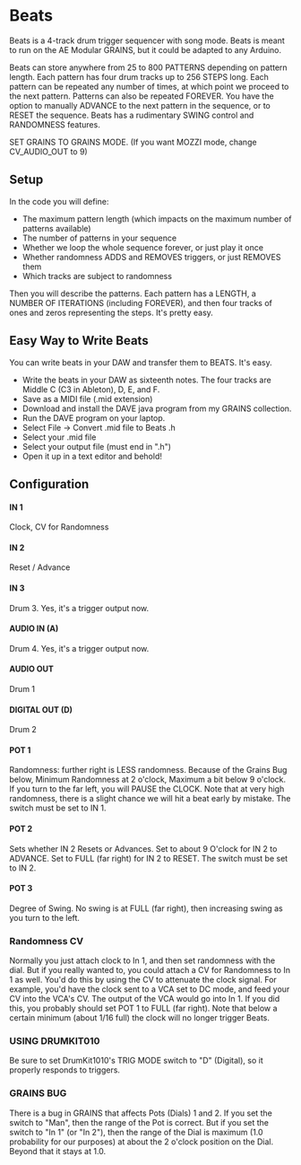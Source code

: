 # Beats

Beats is a 4-track drum trigger sequencer with song mode.  Beats is meant to run on the AE Modular GRAINS, but it could be adapted to any Arduino.

Beats can store anywhere from 25 to 800 PATTERNS depending on pattern length.   Each pattern has four drum tracks up to 256 STEPS long.  Each pattern can be repeated any number of times, at which point we proceed to the next pattern.  Patterns can also be repeated FOREVER.  You have the option to manually ADVANCE to the next pattern in the sequence, or to RESET the sequence.  Beats has a rudimentary SWING control and RANDOMNESS features.

SET GRAINS TO GRAINS MODE.  (If you want MOZZI mode, change CV_AUDIO_OUT to 9)

## Setup

In the code you will define:

- The maximum pattern length (which impacts on the maximum number of patterns available)
- The number of patterns in your sequence
- Whether we loop the whole sequence forever, or just play it once
- Whether randomness ADDS and REMOVES triggers, or just REMOVES them
- Which tracks are subject to randomness

Then you will describe the patterns.  Each pattern has a LENGTH, a NUMBER OF ITERATIONS (including FOREVER), and then four tracks of ones and zeros representing the steps.  It's pretty easy.

## Easy Way to Write Beats

You can write beats in your DAW and transfer them to BEATS.  It's easy.

* Write the beats in your DAW as sixteenth notes.  The four tracks are Middle C (C3 in Ableton), D, E, and F.
* Save as a MIDI file (.mid extension)
* Download and install the DAVE java program from my GRAINS collection.
* Run the DAVE program on your laptop.
* Select File -> Convert .mid file to Beats .h
* Select your .mid file
* Select your output file (must end in ".h")
* Open it up in a text editor and behold!

##  Configuration

#### IN 1
Clock, CV for Randomness
#### IN 2
Reset / Advance
#### IN 3
Drum 3.  Yes, it's a trigger output now.
#### AUDIO IN (A)
Drum 4.  Yes, it's a trigger output now.
#### AUDIO OUT
Drum 1
#### DIGITAL OUT (D) 
Drum 2
#### POT 1
Randomness: further right is LESS randomness.  Because of the Grains Bug below, Minimum Randomness at 2 o'clock, Maximum a bit below 9 o'clock.  If you turn to the far left, you will PAUSE the CLOCK.  Note that at very high randomness, there is a slight chance we will hit a beat early by mistake.  The switch must be set to IN 1.
#### POT 2

Sets whether IN 2 Resets or Advances.  Set to about 9 O'clock for IN 2 to ADVANCE.  Set to FULL (far right) for IN 2 to RESET.  The switch must be set to IN 2.
#### POT 3
Degree of Swing.  No swing is at FULL (far right), then increasing swing as you turn to the left.  

### Randomness CV

Normally you just attach clock to In 1, and then set randomness with the dial.  But if you really wanted to, you could attach a CV for Randomness to In 1 as well.  You'd do this by using the CV to attenuate the clock signal.  For example, you'd have the clock sent to a VCA set to DC mode, and feed your CV into the VCA's CV.  The output of the VCA would go into In 1.  If you did this, you probably should set POT 1 to FULL (far right).  Note that below a certain minimum (about 1/16 full) the clock will no longer trigger Beats.


### USING DRUMKIT010
Be sure to set DrumKit1010's TRIG MODE switch to "D" (Digital), so it properly responds to triggers.

### GRAINS BUG

There is a bug in GRAINS that affects Pots (Dials) 1 and 2.  If you set the switch to "Man", then the range of the Pot is correct.  But if you set the switch to "In 1" (or "In 2"), then the range of the Dial is maximum (1.0 probability for our purposes) at about the 2 o'clock position on the Dial.  Beyond that it stays at 1.0.


